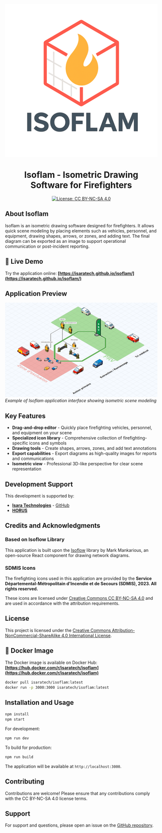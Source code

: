 ![Isoflam Logo](docs/logo.png)

<div align="center">
    <h1>Isoflam - Isometric Drawing Software for Firefighters</h1>
</div>

<div align="center">

[![License: CC BY-NC-SA 4.0](https://img.shields.io/badge/License-CC%20BY--NC--SA%204.0-lightgrey.svg)](https://creativecommons.org/licenses/by-nc-sa/4.0/)

</div>

## About Isoflam

Isoflam is an isometric drawing software designed for firefighters. It allows quick scene modeling by placing elements such as vehicles, personnel, and equipment, drawing shapes, arrows, or zones, and adding text. The final diagram can be exported as an image to support operational communication or post-incident reporting.

## 🚀 Live Demo

Try the application online: **[https://isaratech.github.io/isoflam/](https://isaratech.github.io/isoflam/)**

## Application Preview

![Application Screenshot](docs/img1.png)
*Example of Isoflam application interface showing isometric scene modeling*

## Key Features

- **Drag-and-drop editor** - Quickly place firefighting vehicles, personnel, and equipment on your scene
- **Specialized icon library** - Comprehensive collection of firefighting-specific icons and symbols
- **Drawing tools** - Create shapes, arrows, zones, and add text annotations
- **Export capabilities** - Export diagrams as high-quality images for reports and communications
- **Isometric view** - Professional 3D-like perspective for clear scene representation

## Development Support

This development is supported by:
- **[Isara Technologies](https://isaratech.com)** - [GitHub](https://github.com/isaratech)
- **[HORUS](https://gohorus.fr)**

## Credits and Acknowledgments

### Based on Isoflow Library
This application is built upon the [Isoflow](https://github.com/markmanx/isoflow) library by Mark Mankarious, an open-source React component for drawing network diagrams.

### SDMIS Icons
The firefighting icons used in this application are provided by the **Service Départemental-Métropolitain d'Incendie et de Secours (SDMIS), 2023. All rights reserved.**

These icons are licensed under [Creative Commons CC BY-NC-SA 4.0](https://creativecommons.org/licenses/by-nc-sa/4.0/deed.fr) and are used in accordance with the attribution requirements.

## License

This project is licensed under the [Creative Commons Attribution-NonCommercial-ShareAlike 4.0 International License](https://creativecommons.org/licenses/by-nc-sa/4.0/).

## 🐳 Docker Image

The Docker image is available on Docker Hub: **[https://hub.docker.com/r/isaratech/isoflam](https://hub.docker.com/r/isaratech/isoflam)**

```bash
docker pull isaratech/isoflam:latest
docker run -p 3000:3000 isaratech/isoflam:latest
```

## Installation and Usage

```bash
npm install
npm start
```

For development:
```bash
npm run dev
```

To build for production:
```bash
npm run build
```

The application will be available at `http://localhost:3000`.

## Contributing

Contributions are welcome! Please ensure that any contributions comply with the CC BY-NC-SA 4.0 license terms.

## Support

For support and questions, please open an issue on the [GitHub repository](https://github.com/isaratech/isoflam/issues).
